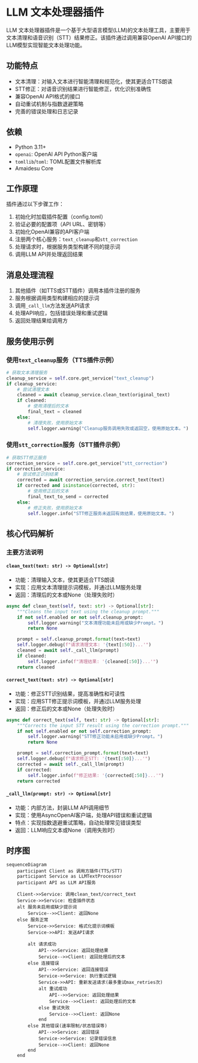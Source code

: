 # LLM 文本处理器插件

LLM 文本处理器插件是一个基于大型语言模型(LLM)的文本处理工具，主要用于文本清理和语音识别（STT）结果修正。该插件通过调用兼容OpenAI API接口的LLM模型实现智能文本处理功能。

## 功能特点

- 文本清理：对输入文本进行智能清理和规范化，使其更适合TTS朗读
- STT修正：对语音识别结果进行智能修正，优化识别准确性
- 兼容OpenAI API格式的接口
- 自动重试机制与指数退避策略
- 完善的错误处理和日志记录

## 依赖

- Python 3.11+
- `openai`: OpenAI API Python客户端
- `tomllib`/`toml`: TOML配置文件解析库
- Amaidesu Core

## 工作原理

插件通过以下步骤工作：

1. 初始化时加载插件配置（config.toml）
2. 验证必要的配置项（API URL、密钥等）
3. 初始化OpenAI兼容的API客户端
4. 注册两个核心服务：`text_cleanup`和`stt_correction`
5. 处理请求时，根据服务类型构建不同的提示词
6. 调用LLM API并处理返回结果

## 消息处理流程

1. 其他插件（如TTS或STT插件）调用本插件注册的服务
2. 服务根据调用类型构建相应的提示词
3. 调用`_call_llm`方法发送API请求
4. 处理API响应，包括错误处理和重试逻辑
5. 返回处理结果给调用方

## 服务使用示例

### 使用`text_cleanup`服务（TTS插件示例）

```python
# 获取文本清理服务
cleanup_service = self.core.get_service("text_cleanup")
if cleanup_service:
    # 尝试清理文本
    cleaned = await cleanup_service.clean_text(original_text)
    if cleaned:
        # 使用清理后的文本
        final_text = cleaned
    else:
        # 清理失败，使用原始文本
        self.logger.warning("Cleanup服务调用失败或返回空，使用原始文本。")
```

### 使用`stt_correction`服务（STT插件示例）

```python
# 获取STT修正服务
correction_service = self.core.get_service("stt_correction")
if correction_service:
    # 尝试修正识别结果
    corrected = await correction_service.correct_text(text)
    if corrected and isinstance(corrected, str):
        # 使用修正后的文本
        final_text_to_send = corrected
    else:
        # 修正失败，使用原始文本
        self.logger.info("STT修正服务未返回有效结果，使用原始文本。")
```

## 核心代码解析

### 主要方法说明

#### `clean_text(text: str) -> Optional[str]`
- 功能：清理输入文本，使其更适合TTS朗读
- 实现：应用文本清理提示词模板，并通过LLM服务处理
- 返回：清理后的文本或None（处理失败时）

```python
async def clean_text(self, text: str) -> Optional[str]:
    """Cleans the input text using the cleanup prompt."""
    if not self.enabled or not self.cleanup_prompt:
        self.logger.warning("文本清理功能未启用或缺少Prompt。")
        return None

    prompt = self.cleanup_prompt.format(text=text)
    self.logger.debug(f"请求清理文本: '{text[:50]}...'")
    cleaned = await self._call_llm(prompt)
    if cleaned:
        self.logger.info(f"清理结果: '{cleaned[:50]}...'")
    return cleaned
```

#### `correct_text(text: str) -> Optional[str]`
- 功能：修正STT识别结果，提高准确性和可读性
- 实现：应用STT修正提示词模板，并通过LLM服务处理
- 返回：修正后的文本或None（处理失败时）

```python
async def correct_text(self, text: str) -> Optional[str]:
    """Corrects the input STT result using the correction prompt."""
    if not self.enabled or not self.correction_prompt:
        self.logger.warning("STT修正功能未启用或缺少Prompt。")
        return None

    prompt = self.correction_prompt.format(text=text)
    self.logger.debug(f"请求修正STT: '{text[:50]}...'")
    corrected = await self._call_llm(prompt)
    if corrected:
        self.logger.info(f"修正结果: '{corrected[:50]}...'")
    return corrected
```

#### `_call_llm(prompt: str) -> Optional[str]`
- 功能：内部方法，封装LLM API调用细节
- 实现：使用AsyncOpenAI客户端，处理API错误和重试逻辑
- 特点：实现指数退避重试策略，自动处理常见错误类型
- 返回：LLM响应文本或None（调用失败时）

## 时序图

```mermaid
sequenceDiagram
    participant Client as 调用方插件(TTS/STT)
    participant Service as LLMTextProcessor
    participant API as LLM API服务

    Client->>Service: 调用clean_text/correct_text
    Service->>Service: 检查插件状态
    alt 服务未启用或缺少提示词
        Service-->>Client: 返回None
    else 服务正常
        Service->>Service: 格式化提示词模板
        Service->>API: 发送API请求
        
        alt 请求成功
            API-->>Service: 返回处理结果
            Service-->>Client: 返回处理后的文本
        else 连接错误
            API-->>Service: 返回连接错误
            Service->>Service: 执行重试逻辑
            Service->>API: 重新发送请求(最多重试max_retries次)
            alt 重试成功
                API-->>Service: 返回处理结果
                Service-->>Client: 返回处理后的文本
            else 重试失败
                Service-->>Client: 返回None
            end
        else 其他错误(速率限制/状态错误等)
            API-->>Service: 返回错误
            Service->>Service: 记录错误信息
            Service-->>Client: 返回None
        end
    end
```